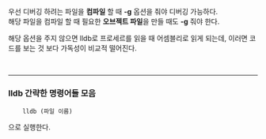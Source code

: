   
  우선 디버깅 하려는 파일을 **컴파일** 할 때 **-g** 옵션을 줘야 디버깅 가능하다.   
  해당 파일을 컴파일 할 때 필요한 **오브젝트 파일**을 만들 때도 **-g** 줘야 한다.  
     
  해당 옵션을 주지 않으면 lldb로 프로세르를 읽을 때 어셈블리로 읽게 되는데, 이러면 코드를 보는 것 보다 가독성이 비교적 떨어진다.   
    
  </br>
    
  ------ 
  ### lldb 간략한 명령어들 모음  
    
        
        lldb (파일 이름)
        
 
 으로 실행한다.
